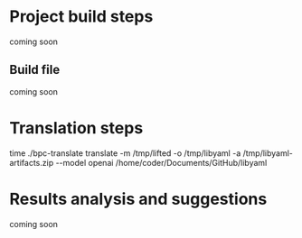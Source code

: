 # Project build steps

coming soon

## Build file

coming soon

# Translation steps

time ./bpc-translate translate -m /tmp/lifted -o /tmp/libyaml -a /tmp/libyaml-artifacts.zip  --model openai /home/coder/Documents/GitHub/libyaml


# Results analysis and suggestions

coming soon



